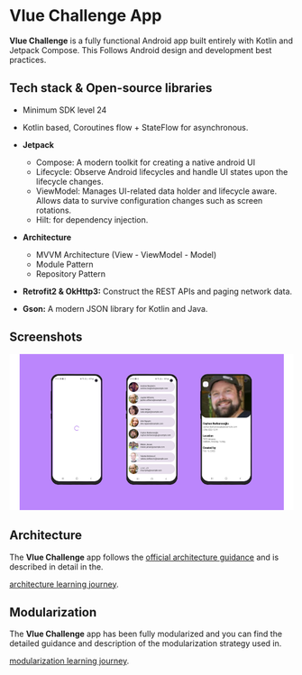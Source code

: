 Vlue Challenge App
==================

**Vlue Challenge** is a fully functional Android app built entirely with Kotlin and Jetpack Compose. This
Follows Android design and development best practices.

## Tech stack & Open-source libraries

- Minimum SDK level 24
- Kotlin based, Coroutines flow + StateFlow for asynchronous.

- **Jetpack**
    - Compose: A modern toolkit for creating a native android UI
    - Lifecycle: Observe Android lifecycles and handle UI states upon the lifecycle changes.
    - ViewModel: Manages UI-related data holder and lifecycle aware. Allows data to survive configuration changes such as screen rotations.
    - Hilt: for dependency injection.

- **Architecture**
    - MVVM Architecture (View - ViewModel - Model)
    - Module Pattern
    - Repository Pattern
  
- **Retrofit2 & OkHttp3:** Construct the REST APIs and paging network data.
- **Gson:** A modern JSON library for Kotlin and Java.


## Screenshots

![Screenshot of app screens](docs/images/screenshots.png)


## Architecture

The **Vlue Challenge** app follows the
[official architecture guidance](https://developer.android.com/topic/architecture)
and is described in detail in the.

[architecture learning journey](docs/Architecture.md).


## Modularization

The **Vlue Challenge** app has been fully modularized and you can find the detailed guidance and
description of the modularization strategy used in.

[modularization learning journey](docs/Modularization.md).
